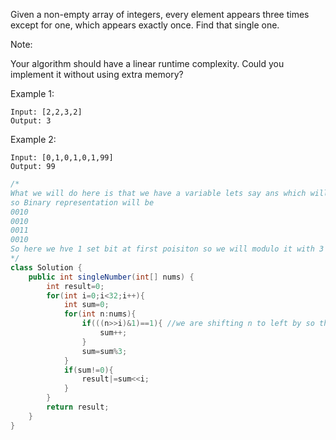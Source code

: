 Given a non-empty array of integers, every element appears three times except for one, which appears exactly once. Find that single one.

Note:

Your algorithm should have a linear runtime complexity. Could you implement it without using extra memory?

Example 1:
```
Input: [2,2,3,2]
Output: 3
```
Example 2:
```
Input: [0,1,0,1,0,1,99]
Output: 99
```
```java
/*
What we will do here is that we have a variable lets say ans which will be initalised to 0 in start we are going to use to calculate number of set bit at particular position. Lets say we have 2 2 3 2
so Binary representation will be
0010
0010
0011
0010
So here we hve 1 set bit at first poisiton so we will modulo it with 3 as each elemnt is occuring thrice so number of set bit will also be multiple of three and at ith position there is set bit of our result so we will get that set bit and repeat same for other. We can do it for any number occurences
*/
class Solution {
    public int singleNumber(int[] nums) {
        int result=0;
        for(int i=0;i<32;i++){
            int sum=0;
            for(int n:nums){
                if(((n>>i)&1)==1){ //we are shifting n to left by so that we will see if that bit is zero or not
                    sum++;
                }     
                sum=sum%3;
            }
            if(sum!=0){
                result|=sum<<i;
            }
        }
        return result;
    }
}
```
